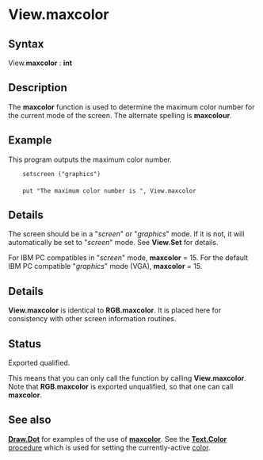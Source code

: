 
# View.maxcolor

## Syntax
View.**maxcolor** : **int**

## Description
The **maxcolor** function is used to determine the maximum color number for the current mode of the screen. The alternate spelling is **maxcolour**.


## Example
This program outputs the maximum color number.

        setscreen ("graphics")
        
        put "The maximum color number is ", View.maxcolor
## Details
The screen should be in a "_screen_" or "_graphics_" mode. If it is not, it will automatically be set to "_screen_" mode. See **View.Set** for details.

For IBM PC compatibles in "_screen_" mode, **maxcolor** = 15. For the default IBM PC compatible "_graphics_" mode (VGA), **maxcolor** = 15.


## Details
**View.maxcolor** is identical to **RGB.maxcolor**.  It is placed here for consistency with other screen information routines.


## Status
Exported qualified.

This means that you can only call the function by calling **View.maxcolor**. Note that **RGB.maxcolor** is exported unqualified, so that one can call **maxcolor**.


## See also
**[Draw.Dot](draw_dot.html)** for examples of the use of **[maxcolor](maxcolor.html)**. See the **[Text.Color](text_color.html)** [procedure](procedure.html) which is used for setting the currently-active [color](color.html).

